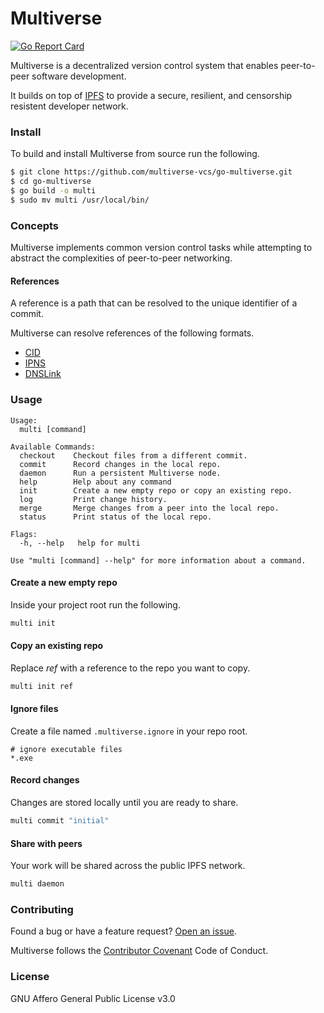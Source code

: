 # Multiverse

[![Go Report Card](https://goreportcard.com/badge/github.com/multiverse-vcs/go-multiverse)](https://goreportcard.com/report/github.com/multiverse-vcs/go-multiverse)

Multiverse is a decentralized version control system that enables peer-to-peer software development.

It builds on top of [IPFS](https://ipfs.io) to provide a secure, resilient, and censorship resistent developer network.

### Install

To build and install Multiverse from source run the following.

```bash
$ git clone https://github.com/multiverse-vcs/go-multiverse.git
$ cd go-multiverse
$ go build -o multi
$ sudo mv multi /usr/local/bin/
```

### Concepts

Multiverse implements common version control tasks while attempting to abstract the complexities of peer-to-peer networking.

#### References

A reference is a path that can be resolved to the unique identifier of a commit.

Multiverse can resolve references of the following formats.

- [CID](https://docs.ipfs.io/concepts/content-addressing/)
- [IPNS](https://docs.ipfs.io/concepts/ipns/)
- [DNSLink](https://docs.ipfs.io/concepts/dnslink/)

### Usage

```
Usage:
  multi [command]

Available Commands:
  checkout    Checkout files from a different commit.
  commit      Record changes in the local repo.
  daemon      Run a persistent Multiverse node.
  help        Help about any command
  init        Create a new empty repo or copy an existing repo.
  log         Print change history.
  merge       Merge changes from a peer into the local repo.
  status      Print status of the local repo.

Flags:
  -h, --help   help for multi

Use "multi [command] --help" for more information about a command.
```

#### Create a new empty repo

Inside your project root run the following.

```bash
multi init
```

#### Copy an existing repo

Replace *ref* with a reference to the repo you want to copy.

```bash
multi init ref
```

#### Ignore files

Create a file named `.multiverse.ignore` in your repo root.

```
# ignore executable files
*.exe
```

#### Record changes

Changes are stored locally until you are ready to share.

```bash
multi commit "initial"
```

#### Share with peers

Your work will be shared across the public IPFS network.

```bash
multi daemon
```

### Contributing

Found a bug or have a feature request? [Open an issue](https://github.com/multiverse-vcs/go-multiverse/issues/new).

Multiverse follows the [Contributor Covenant](https://contributor-covenant.org/version/2/0/code_of_conduct/) Code of Conduct.

### License

GNU Affero General Public License v3.0